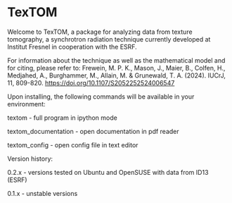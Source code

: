 # TexTOM

Welcome to TexTOM, a package for analyzing data from texture tomography, a synchrotron radiation technique currently developed at Institut Fresnel in cooperation with the ESRF.

For information about the technique as well as the mathematical model and for citing, please refer to:
Frewein, M. P. K., Mason, J., Maier, B., Colfen, H., Medjahed, A., Burghammer, M., Allain, M. & Grunewald, T. A. (2024). IUCrJ, 11, 809-820. https://doi.org/10.1107/S2052252524006547

Upon installing, the following commands will be available in your environment:

textom - full program in ipython mode

textom_documentation - open documentation in pdf reader

textom_config - open config file in text editor

Version history:

0.2.x - versions tested on Ubuntu and OpenSUSE with data from ID13 (ESRF)

0.1.x - unstable versions